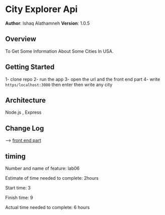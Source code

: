 # City Explorer Api

**Author**: Ishaq Alathamneh
**Version**: 1.0.5 

## Overview
To Get Some Information About Some Cities In USA.

## Getting Started
<!-- What are the steps that a user must take in order to build this app on their own machine and get it running? -->
1- clone repo
2- run the app
3- open the url and the front end part
4- write `https/localhost:3000` then enter then write any city

## Architecture
Node.js , Express

## Change Log
<!-- Use this area to document the iterative changes made to your application as each feature is successfully implemented. Use time stamps. Here's an examples:

01-01-2001 4:59pm - Application now has a fully-functional express server, with a GET route for the location resource.

## Credits and Collaborations
<!-- Give credit (and a link) to other people or resources that helped you build this application. -->
--> [front end part](https://codefellows.github.io/code-301-guide/curriculum/city-explorer-app/front-end/)

## timing
Number and name of feature: lab06

Estimate of time needed to complete: 2hours

Start time: 3

Finish time: 9

Actual time needed to complete: 6 hours